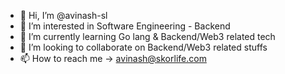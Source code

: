 - 👋 Hi, I’m @avinash-sl
- 👀 I’m interested in Software Engineering - Backend 
- 🌱 I’m currently learning Go lang & Backend/Web3 related tech
- 💞️ I’m looking to collaborate on Backend/Web3 related stuffs
- 📫 How to reach me -> avinash@skorlife.com

<!---
avinash-sl/avinash-sl is a ✨ special ✨ repository because its `README.md` (this file) appears on your GitHub profile.
You can click the Preview link to take a look at your changes.
--->
